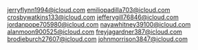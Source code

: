 jerryflynn1994@icloud.com
emiliopadilla703@icloud.com
crosbywatkins133@icloud.com
jefferygill76846@icloud.com
jordanpope705980@icloud.com
nayawhitney39100@icloud.com
alanmoon900525@icloud.com
freyjagardner387@icloud.com
brodieburch27607@icloud.com
johnmorrison3847@icloud.com
